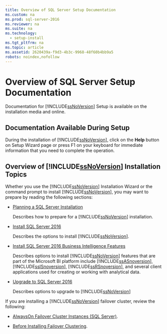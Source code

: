 ```yaml
---
title: Overview of SQL Server Setup Documentation
ms.custom: na
ms.prod: sql-server-2016
ms.reviewer: na
ms.suite: na
ms.technology: 
  - setup-install
ms.tgt_pltfrm: na
ms.topic: article
ms.assetid: 2620439a-f9d3-4b3c-9968-48f60b4bb9a5
robots: noindex,nofollow
---
```

# Overview of SQL Server Setup Documentation
  Documentation for [!INCLUDE[ssNoVersion](../../Token\Other/ssNoVersion_md.md)] Setup is available on the installation media and online.  
  
## Documentation Available During Setup  
 During the installation of [!INCLUDE[ssNoVersion](../../Token\Other/ssNoVersion_md.md)], click on the **Help** button on Setup Wizard page or press F1 on your keyboard for immediate information that you need to complete the operation.  
  
## Overview of [!INCLUDE[ssNoVersion](../../Token\Other/ssNoVersion_md.md)] Installation Topics  
 Whether you use the [!INCLUDE[ssNoVersion](../../Token\Other/ssNoVersion_md.md)] Installation Wizard or the command prompt to install [!INCLUDE[ssNoVersion](../../Token\Other/ssNoVersion_md.md)], you may want to prepare by reading the following sections:  
  
-   [Planning a SQL Server Installation](../../Topics\TopicNameContainA/Planning-a-SQL-Server-Installation.md)  
  
     Describes how to prepare for a [!INCLUDE[ssNoVersion](../../Token\Other/ssNoVersion_md.md)] installation.  
  
-   [Install SQL Server 2016](../../Topics\TopicNameNotContainA/Install-SQL-Server-2016.md)  
  
     Describes the options to install [!INCLUDE[ssNoVersion](../../Token\Other/ssNoVersion_md.md)].  
  
-   [Install SQL Server 2016 Business Intelligence Features](../../Topics\TopicNameNotContainA/Install-SQL-Server-2016-Business-Intelligence-Features.md)  
  
     Describes options to install [!INCLUDE[ssNoVersion](../../Token\Other/ssNoVersion_md.md)] features that are part of the Microsoft BI platform include [!INCLUDE[ssASnoversion](../../Token\Other/ssASnoversion_md.md)], [!INCLUDE[ssISnoversion](../../Token\Other/ssISnoversion_md.md)], [!INCLUDE[ssRSnoversion](../../Token\Other/ssRSnoversion_md.md)], and several client applications used for creating or working with analytical data.  
  
-   [Upgrade to SQL Server 2016](../../Topics\TopicNameNotContainA/Upgrade-to-SQL-Server-2016.md)  
  
     Describes options to upgrade to [!INCLUDE[ssNoVersion](../../Token\Other/ssNoVersion_md.md)]  
  
 If you are installing a [!INCLUDE[ssNoVersion](../../Token\Other/ssNoVersion_md.md)] failover cluster, review the following:  
  
-   [AlwaysOn Failover Cluster Instances &#40;SQL Server&#41;](../Topic/AlwaysOn%20Failover%20Cluster%20Instances%20\(SQL%20Server\).md).  
  
-   [Before Installing Failover Clustering](../../Topics\TopicNameNotContainA/Before-Installing-Failover-Clustering.md).  
  
  